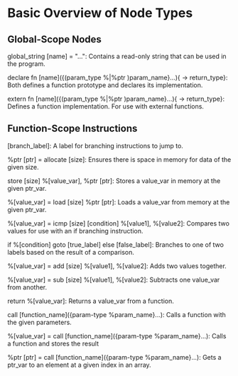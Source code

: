 # Basic Overview of Node Types

## Global-Scope Nodes

global_string [name] = "...": 
    Contains a read-only string that can be used in the program.

declare fn [name]({(param_type %|%ptr )param_name}...){ -> return_type}: 
    Both defines a function prototype and declares its implementation.

extern fn [name]({(param_type %|%ptr )param_name}...){ -> return_type}:
    Defines a function implementation. For use with external functions.

## Function-Scope Instructions

[branch_label]:
    A label for branching instructions to jump to.

%ptr [ptr] = allocate [size]:
    Ensures there is space in memory for data of the given size.

store [size] %[value_var], %ptr [ptr]:
    Stores a value_var in memory at the given ptr_var.

%[value_var] = load [size] %ptr [ptr]:
    Loads a value_var from memory at the given ptr_var.

%[value_var] = icmp [size] [condition] %[value1], %[value2]:
    Compares two values for use with an if branching instruction.

if %[condition] goto [true_label] else [false_label]:
    Branches to one of two labels based on the result of a comparison.

%[value_var] = add [size] %[value1], %[value2]:
    Adds two values together.

%[value_var] = sub [size] %[value1], %[value2]:
    Subtracts one value_var from another.

return %[value_var]:
    Returns a value_var from a function.

call [function_name]({param-type %param_name}...):
    Calls a function with the given parameters.

%[value_var] = call [function_name]({param-type %param_name}...):
    Calls a function and stores the result

%ptr [ptr] = call [function_name]({param-type %param_name}...):
    Gets a ptr_var to an element at a given index in an array.